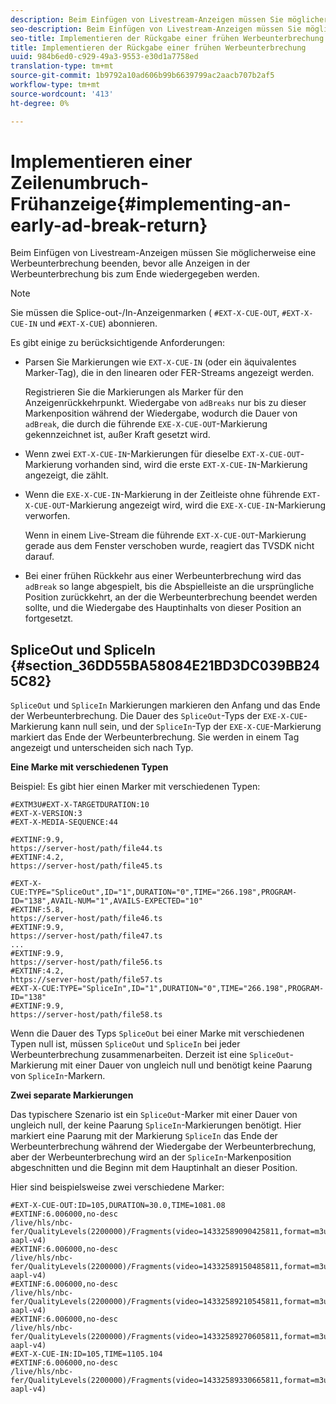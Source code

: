 ```yaml
---
description: Beim Einfügen von Livestream-Anzeigen müssen Sie möglicherweise eine Werbeunterbrechung beenden, bevor alle Anzeigen in der Werbeunterbrechung bis zum Ende wiedergegeben werden.
seo-description: Beim Einfügen von Livestream-Anzeigen müssen Sie möglicherweise eine Werbeunterbrechung beenden, bevor alle Anzeigen in der Werbeunterbrechung bis zum Ende wiedergegeben werden.
seo-title: Implementieren der Rückgabe einer frühen Werbeunterbrechung
title: Implementieren der Rückgabe einer frühen Werbeunterbrechung
uuid: 984b6ed0-c929-49a3-9553-e30d1a7758ed
translation-type: tm+mt
source-git-commit: 1b9792a10ad606b99b6639799ac2aacb707b2af5
workflow-type: tm+mt
source-wordcount: '413'
ht-degree: 0%

---
```



# Implementieren einer Zeilenumbruch-Frühanzeige{#implementing-an-early-ad-break-return}

Beim Einfügen von Livestream-Anzeigen müssen Sie möglicherweise eine Werbeunterbrechung beenden, bevor alle Anzeigen in der Werbeunterbrechung bis zum Ende wiedergegeben werden.

>[!NOTE]
>
>Sie müssen die Splice-out-/In-Anzeigenmarken ( `#EXT-X-CUE-OUT`, `#EXT-X-CUE-IN` und `#EXT-X-CUE`) abonnieren.

Es gibt einige zu berücksichtigende Anforderungen:

* Parsen Sie Markierungen wie `EXT-X-CUE-IN` (oder ein äquivalentes Marker-Tag), die in den linearen oder FER-Streams angezeigt werden.

   Registrieren Sie die Markierungen als Marker für den Anzeigenrückkehrpunkt. Wiedergabe von `adBreaks` nur bis zu dieser Markenposition während der Wiedergabe, wodurch die Dauer von `adBreak`, die durch die führende `EXE-X-CUE-OUT`-Markierung gekennzeichnet ist, außer Kraft gesetzt wird.

* Wenn zwei `EXT-X-CUE-IN`-Markierungen für dieselbe `EXT-X-CUE-OUT`-Markierung vorhanden sind, wird die erste `EXT-X-CUE-IN`-Markierung angezeigt, die zählt.

* Wenn die `EXE-X-CUE-IN`-Markierung in der Zeitleiste ohne führende `EXT-X-CUE-OUT`-Markierung angezeigt wird, wird die `EXE-X-CUE-IN`-Markierung verworfen.

   Wenn in einem Live-Stream die führende `EXT-X-CUE-OUT`-Markierung gerade aus dem Fenster verschoben wurde, reagiert das TVSDK nicht darauf.

* Bei einer frühen Rückkehr aus einer Werbeunterbrechung wird das `adBreak` so lange abgespielt, bis die Abspielleiste an die ursprüngliche Position zurückkehrt, an der die Werbeunterbrechung beendet werden sollte, und die Wiedergabe des Hauptinhalts von dieser Position an fortgesetzt.

## SpliceOut und SpliceIn {#section_36DD55BA58084E21BD3DC039BB245C82}

`SpliceOut` und  `SpliceIn` Markierungen markieren den Anfang und das Ende der Werbeunterbrechung. Die Dauer des `SpliceOut`-Typs der `EXE-X-CUE`-Markierung kann null sein, und der `SpliceIn`-Typ der `EXE-X-CUE`-Markierung markiert das Ende der Werbeunterbrechung. Sie werden in einem Tag angezeigt und unterscheiden sich nach Typ.

**Eine Marke mit verschiedenen Typen**

Beispiel: Es gibt hier einen Marker mit verschiedenen Typen:

```
#EXTM3U#EXT-X-TARGETDURATION:10
#EXT-X-VERSION:3
#EXT-X-MEDIA-SEQUENCE:44
  
#EXTINF:9.9,
https://server-host/path/file44.ts
#EXTINF:4.2,
https://server-host/path/file45.ts
  
#EXT-X-CUE:TYPE="SpliceOut",ID="1",DURATION="0",TIME="266.198",PROGRAM-ID="138",AVAIL-NUM="1",AVAILS-EXPECTED="10"
#EXTINF:5.8,
https://server-host/path/file46.ts
#EXTINF:9.9,
https://server-host/path/file47.ts
...
#EXTINF:9.9,
https://server-host/path/file56.ts
#EXTINF:4.2,
https://server-host/path/file57.ts
#EXT-X-CUE:TYPE="SpliceIn",ID="1",DURATION="0",TIME="266.198",PROGRAM-ID="138"
#EXTINF:9.9,
https://server-host/path/file58.ts
```

Wenn die Dauer des Typs `SpliceOut` bei einer Marke mit verschiedenen Typen null ist, müssen `SpliceOut` und `SpliceIn` bei jeder Werbeunterbrechung zusammenarbeiten. Derzeit ist eine `SpliceOut`-Markierung mit einer Dauer von ungleich null und benötigt keine Paarung von `SpliceIn`-Markern.

**Zwei separate Markierungen**

Das typischere Szenario ist ein `SpliceOut`-Marker mit einer Dauer von ungleich null, der keine Paarung `SpliceIn`-Markierungen benötigt. Hier markiert eine Paarung mit der Markierung `SpliceIn` das Ende der Werbeunterbrechung während der Wiedergabe der Werbeunterbrechung, aber der Werbeunterbrechung wird an der `SpliceIn`-Markenposition abgeschnitten und die Beginn mit dem Hauptinhalt an dieser Position.

Hier sind beispielsweise zwei verschiedene Marker:

```
#EXT-X-CUE-OUT:ID=105,DURATION=30.0,TIME=1081.08
#EXTINF:6.006000,no-desc
/live/hls/nbc-fer/QualityLevels(2200000)/Fragments(video=14332589090425811,format=m3u8-aapl-v4)
#EXTINF:6.006000,no-desc
/live/hls/nbc-fer/QualityLevels(2200000)/Fragments(video=14332589150485811,format=m3u8-aapl-v4)
#EXTINF:6.006000,no-desc
/live/hls/nbc-fer/QualityLevels(2200000)/Fragments(video=14332589210545811,format=m3u8-aapl-v4)
#EXTINF:6.006000,no-desc
/live/hls/nbc-fer/QualityLevels(2200000)/Fragments(video=14332589270605811,format=m3u8-aapl-v4)
#EXT-X-CUE-IN:ID=105,TIME=1105.104
#EXTINF:6.006000,no-desc
/live/hls/nbc-fer/QualityLevels(2200000)/Fragments(video=14332589330665811,format=m3u8-aapl-v4)
```

